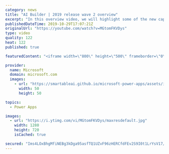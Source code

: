 ```yaml
---
category: news
title: "AI Builder | 2019 release wave 2 overview"
excerpt: "In this overview video, we will highlight some of the new capabilities included in the latest update to AI Builder within Power Apps that will help you plan and prepare for the upcoming updates with confidence.     Here are the capabilities covered:  • Building AI models  • Managing and sharing AI models"
publishedDateTime: 2019-10-29T17:07:21Z
originalUrl: "https://youtube.com/watch?v=MGtomFKVDys"
type: video
quality: 122
heat: 122
published: true

featuredContent: "<iframe width=\"800\" height=\"500\" frameborder=\"0\" src=\"https://www.youtube.com/embed/MGtomFKVDys\" allow=\"accelerometer; autoplay; encrypted-media; gyroscope; picture-in-picture\" allowfullscreen></iframe>"

provider:
  name: Microsoft
  domain: microsoft.com
  images:
    - url: "https://smartableai.github.io/microsoft-power-apps/assets/images/organizations/microsoft.com-50x50.jpg"
      width: 50
      height: 50

topics:
  - Power Apps

images:
  - url: "https://i.ytimg.com/vi/MGtomFKVDys/maxresdefault.jpg"
    width: 1280
    height: 720
    isCached: true

secured: "Ims4LOxBhgMfiNEBg3kDga95asfTQ1UZvF96zHERCfdFEv2S9I0t1LrYsV17/zs7nwS6fku3FzVpNptBpddwjPU5OPIJVxr5fTzqRZ0LmGVDoJnSfVV3OIOr1Y+/b3lMgx9/ip1lahpbjpcagEMbwswtFXKoBH/+oMSLzLHhSoMPGi3I4UK0tbcpmt5QsNl9JrihRm0C6Wnc1oovQ2ESWSFXvgERCTKDiHofEiJcCkDzmKxvPKRdKhs1ZHj9pO0Z/JQPK8UT3gli2d1QBZUZMr5tMe3b434VUtN4b5s2YXHwsFyQdihtExi+CabBbzD5VsWvUKWW042gQmcWTMp0HqmowBmNq/wbFT/R6z5Ny0YUJbKVSK3OISuKa1xU8BrmvDodWW1mvhToAAlvCL3Kzi/gxrS+Md9PAoH6gE1ztRhfGZaFTQ74TQdaI/uzwpO/;fXwmlLMKgSX+sKqfMMLZWA=="
---
```


